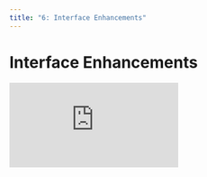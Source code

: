 ```yaml
---
title: "6: Interface Enhancements"
---
```


# Interface Enhancements

<div class='embed-container'><iframe src='https://player.vimeo.com/video/206256194' frameborder='0' webkitAllowFullScreen mozallowfullscreen allowFullScreen></iframe></div>